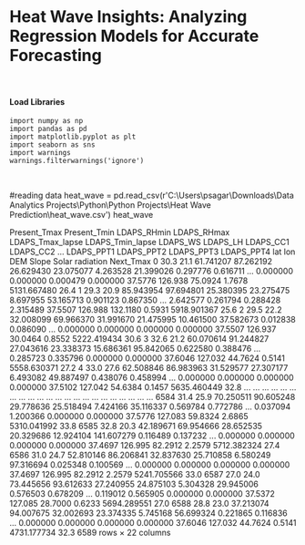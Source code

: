 # Heat Wave Insights: Analyzing Regression Models for Accurate Forecasting

<br/>

#### Load Libraries
```{r}
import numpy as np
import pandas as pd
import matplotlib.pyplot as plt
import seaborn as sns
import warnings
warnings.filterwarnings('ignore')
```
<br/>

#reading data
heat_wave = pd.read_csv(r'C:\Users\psagar\Downloads\Data Analytics Projects\Python\Python Projects\Heat Wave Prediction\heat_wave.csv')
heat_wave

Present_Tmax	Present_Tmin	LDAPS_RHmin	LDAPS_RHmax	LDAPS_Tmax_lapse	LDAPS_Tmin_lapse	LDAPS_WS	LDAPS_LH	LDAPS_CC1	LDAPS_CC2	...	LDAPS_PPT1	LDAPS_PPT2	LDAPS_PPT3	LDAPS_PPT4	lat	lon	DEM	Slope	Solar radiation	Next_Tmax
0	30.3	21.1	61.741207	87.262192	26.629430	23.075077	4.263528	21.399026	0.297776	0.616711	...	0.000000	0.000000	0.000479	0.000000	37.5776	126.938	75.0924	1.7678	5131.667480	26.4
1	29.3	20.9	85.943954	97.694801	25.380395	23.275475	8.697955	53.165713	0.901123	0.867350	...	2.642577	0.261794	0.288428	2.315489	37.5507	126.988	132.1180	0.5931	5918.901367	25.6
2	29.5	22.2	32.008099	69.966370	31.991670	21.475995	10.461500	37.582673	0.012838	0.086090	...	0.000000	0.000000	0.000000	0.000000	37.5507	126.937	30.0464	0.8552	5222.419434	30.6
3	32.6	21.2	60.070614	91.244827	27.043616	23.338373	15.686361	95.842065	0.622580	0.388476	...	0.285723	0.335796	0.000000	0.000000	37.6046	127.032	44.7624	0.5141	5558.630371	27.2
4	33.0	27.6	62.508846	86.983963	31.529577	27.307177	6.493082	49.887497	0.438076	0.458994	...	0.000000	0.000000	0.000000	0.000000	37.5102	127.042	54.6384	0.1457	5635.460449	32.8
...	...	...	...	...	...	...	...	...	...	...	...	...	...	...	...	...	...	...	...	...	...
6584	31.4	25.9	70.250511	90.605248	29.778636	25.518494	7.424166	35.116337	0.569784	0.772786	...	0.037094	1.200366	0.000000	0.000000	37.5776	127.083	59.8324	2.6865	5310.041992	33.8
6585	32.8	20.3	42.189671	69.954666	28.652535	20.329686	12.924104	141.607279	0.116489	0.137232	...	0.000000	0.000000	0.000000	0.000000	37.4697	126.995	82.2912	2.2579	5712.382324	27.4
6586	31.0	24.7	52.810146	86.206841	32.837630	25.710858	6.580249	97.316694	0.025348	0.100569	...	0.000000	0.000000	0.000000	0.000000	37.4697	126.995	82.2912	2.2579	5241.705566	33.0
6587	27.0	24.0	73.445656	93.612633	27.240955	24.875103	5.304328	29.945006	0.576503	0.678209	...	0.119012	0.565905	0.000000	0.000000	37.5372	127.085	28.7000	0.6233	5694.289551	27.0
6588	28.8	23.0	37.213074	94.007675	32.002693	23.374335	5.745168	56.699324	0.221865	0.116836	...	0.000000	0.000000	0.000000	0.000000	37.6046	127.032	44.7624	0.5141	4731.177734	32.3
6589 rows × 22 columns
```
